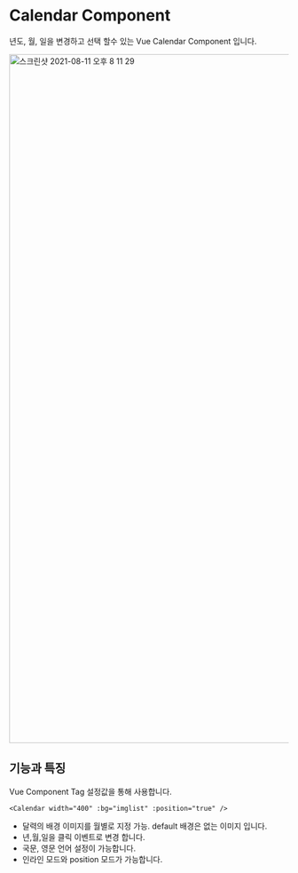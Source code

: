 # Calendar Component

년도, 월, 일을 변경하고 선택 할수 있는 Vue Calendar Component 입니다.

<img width="1241" alt="스크린샷 2021-08-11 오후 8 11 29" src="https://user-images.githubusercontent.com/52125590/129307869-75f4b5e6-c0d5-4593-87ab-f97f03763fd0.png">

## 기능과 특징

Vue Component Tag 설정값을 통해 사용합니다.
```vue
<Calendar width="400" :bg="imglist" :position="true" />
```
- 달력의 배경 이미지를 월별로 지정 가능.
default 배경은 없는 이미지 입니다.
- 년,월,일을 클릭 이벤트로 변경 합니다.
- 국문, 영문 언어 설정이 가능합니다. 
- 인라인 모드와 position 모드가 가능합니다.
